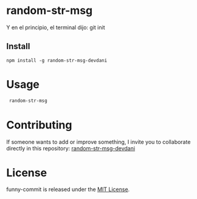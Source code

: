 # random-str-msg

Y en el principio, el terminal dijo: git init

## Install

```npm
npm install -g random-str-msg-devdani
```

# Usage

```bash
 random-str-msg
```

# Contributing

If someone wants to add or improve something, I invite you to collaborate directly in this repository: [random-str-msg-devdani](https://github.com/devdanig/random-str-msg-devdani.git)

# License

funny-commit is released under the [MIT License](https://opensource.org/licenses/MIT).
